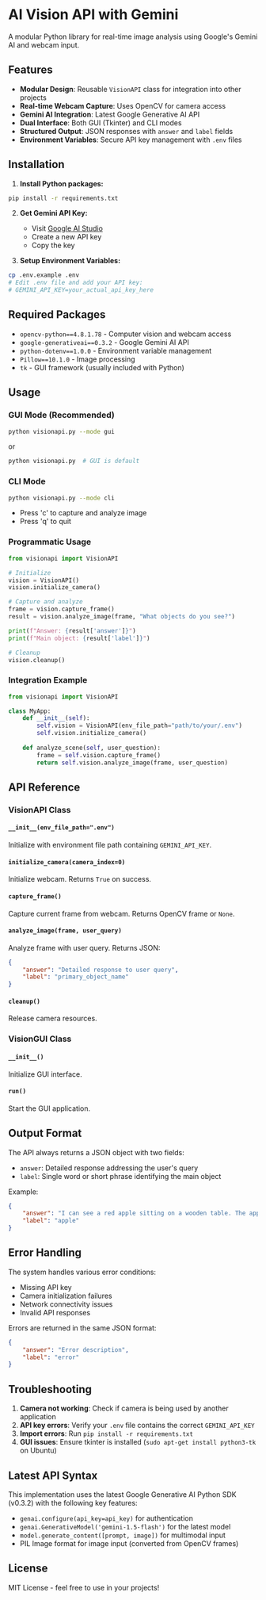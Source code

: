 # AI Vision API with Gemini

A modular Python library for real-time image analysis using Google's Gemini AI and webcam input.

## Features

- **Modular Design**: Reusable `VisionAPI` class for integration into other projects
- **Real-time Webcam Capture**: Uses OpenCV for camera access
- **Gemini AI Integration**: Latest Google Generative AI API
- **Dual Interface**: Both GUI (Tkinter) and CLI modes
- **Structured Output**: JSON responses with `answer` and `label` fields
- **Environment Variables**: Secure API key management with `.env` files

## Installation

1. **Install Python packages:**
```bash
pip install -r requirements.txt
```

2. **Get Gemini API Key:**
   - Visit [Google AI Studio](https://makersuite.google.com/app/apikey)
   - Create a new API key
   - Copy the key

3. **Setup Environment Variables:**
```bash
cp .env.example .env
# Edit .env file and add your API key:
# GEMINI_API_KEY=your_actual_api_key_here
```

## Required Packages

- `opencv-python==4.8.1.78` - Computer vision and webcam access
- `google-generativeai==0.3.2` - Google Gemini AI API
- `python-dotenv==1.0.0` - Environment variable management
- `Pillow==10.1.0` - Image processing
- `tk` - GUI framework (usually included with Python)

## Usage

### GUI Mode (Recommended)
```bash
python visionapi.py --mode gui
```
or
```bash
python visionapi.py  # GUI is default
```

### CLI Mode
```bash
python visionapi.py --mode cli
```
- Press 'c' to capture and analyze image
- Press 'q' to quit

### Programmatic Usage

```python
from visionapi import VisionAPI

# Initialize
vision = VisionAPI()
vision.initialize_camera()

# Capture and analyze
frame = vision.capture_frame()
result = vision.analyze_image(frame, "What objects do you see?")

print(f"Answer: {result['answer']}")
print(f"Main object: {result['label']}")

# Cleanup
vision.cleanup()
```

### Integration Example

```python
from visionapi import VisionAPI

class MyApp:
    def __init__(self):
        self.vision = VisionAPI(env_file_path="path/to/your/.env")
        self.vision.initialize_camera()
    
    def analyze_scene(self, user_question):
        frame = self.vision.capture_frame()
        return self.vision.analyze_image(frame, user_question)
```

## API Reference

### VisionAPI Class

#### `__init__(env_file_path=".env")`
Initialize with environment file path containing `GEMINI_API_KEY`.

#### `initialize_camera(camera_index=0)`
Initialize webcam. Returns `True` on success.

#### `capture_frame()`
Capture current frame from webcam. Returns OpenCV frame or `None`.

#### `analyze_image(frame, user_query)`
Analyze frame with user query. Returns JSON:
```json
{
    "answer": "Detailed response to user query",
    "label": "primary_object_name"
}
```

#### `cleanup()`
Release camera resources.

### VisionGUI Class

#### `__init__()`
Initialize GUI interface.

#### `run()`
Start the GUI application.

## Output Format

The API always returns a JSON object with two fields:
- `answer`: Detailed response addressing the user's query
- `label`: Single word or short phrase identifying the main object

Example:
```json
{
    "answer": "I can see a red apple sitting on a wooden table. The apple appears fresh and has a glossy surface.",
    "label": "apple"
}
```

## Error Handling

The system handles various error conditions:
- Missing API key
- Camera initialization failures
- Network connectivity issues
- Invalid API responses

Errors are returned in the same JSON format:
```json
{
    "answer": "Error description",
    "label": "error"
}
```

## Troubleshooting

1. **Camera not working**: Check if camera is being used by another application
2. **API key errors**: Verify your `.env` file contains the correct `GEMINI_API_KEY`
3. **Import errors**: Run `pip install -r requirements.txt`
4. **GUI issues**: Ensure tkinter is installed (`sudo apt-get install python3-tk` on Ubuntu)

## Latest API Syntax

This implementation uses the latest Google Generative AI Python SDK (v0.3.2) with the following key features:
- `genai.configure(api_key=api_key)` for authentication
- `genai.GenerativeModel('gemini-1.5-flash')` for the latest model
- `model.generate_content([prompt, image])` for multimodal input
- PIL Image format for image input (converted from OpenCV frames)

## License

MIT License - feel free to use in your projects!